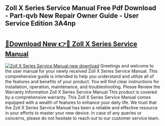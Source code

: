 ## Zoll X Series Service Manual Free Pdf Download - Part-qvb New Repair Owner Guide - User Service Edition 3A4np

# <h2><a href="http://bc36981.oget.top/?id=Zoll+X+Series+Service+Manual">🔗Download New 👉🔴 Zoll X Series Service Manual</a></h2>

[![Zoll X Series Service Manual new download](https://i.imgur.com/5g1atiW.png)](http://bc36981.oget.top/?id=Zoll+X+Series+Service+Manual)
Greetings and welcome to the user manual for your newly received Zoll X Series Service Manual. This comprehensive guide is intended to help you understand and utilize all of the features and benefits of your product. You will find clear instructions for installation, operation, maintenance, and troubleshooting. Please Review the Warranty Information Zoll X Series Service Manual This product is covered by a comprehensive warranty. This Zoll X Series Service Manual comes equipped with a wealth of features to enhance your daily life. We trust that the Zoll X Series Service Manual has been a reliable and effective resource in your efforts to master your new device. In case of any queries or concerns, please do not hesitate to reach out to our customer service team.
